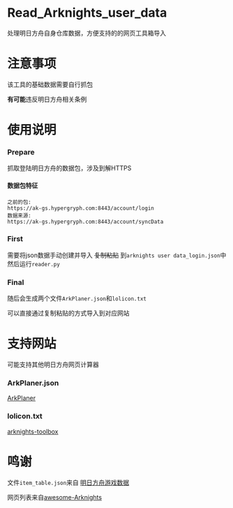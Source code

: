 # Read_Arknights_user_data
处理明日方舟自身仓库数据，方便支持的的网页工具箱导入
# 注意事项
该工具的基础数据需要自行抓包

**有可能**违反明日方舟相关条例
# 使用说明
### Prepare
抓取登陆明日方舟的数据包，涉及到解HTTPS

#### 数据包特征
```
之前的包:
https://ak-gs.hypergryph.com:8443/account/login
数据来源:
https://ak-gs.hypergryph.com:8443/account/syncData
```
### First
需要将json数据手动创建并导入 ~~复制粘贴~~ 到`arknights user data_login.json`中
然后运行`reader.py`
### Final
随后会生成两个文件`ArkPlaner.json`和`lolicon.txt`

可以直接通过复制粘贴的方式导入到对应网站
# 支持网站
可能支持其他明日方舟网页计算器
### ArkPlaner.json
[ArkPlaner](https://github.com/ycremar/ArkPlanner)
### lolicon.txt
[arknights-toolbox](https://github.com/Tsuk1ko/arknights-toolbox)
# 鸣谢
文件`item_table.json`来自 [明日方舟游戏数据](https://github.com/Perfare/ArknightsGameData)

网页列表来自[awesome-Arknights](https://github.com/cyf-gh/awesome-Arknights)